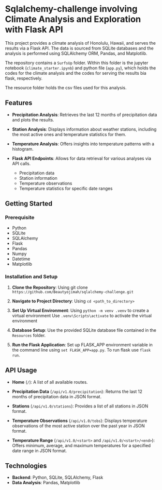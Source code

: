 # Sqlalchemy-challenge involving Climate Analysis and Exploration with Flask API

This project provides a climate analysis of Honolulu, Hawaii, and serves the results via a Flask API. The data is sourced from SQLite databases and the analysis is performed using SQLAlchemy ORM, Pandas, and Matplotlib.

The repository contains a `SurfsUp` folder. Within this folder is the jupyter notebook (`climate_starter.ipynb`) and python file (`app.py`), which holds the codes for the climate analysis and the codes for serving the results bia flask, respectively.   

The resource folder holds the csv files used for this analysis. 

## Features

- **Precipitation Analysis**: Retrieves the last 12 months of precipitation data and plots the results.

- **Station Analysis**: Displays information about weather stations, including the most active ones and temperature statistics for them.

- **Temperature Analysis**: Offers insights into temperature patterns with a histogram.

- **Flask API Endpoints**: Allows for data retrieval for various analyses via API calls.
    - Precipitation data
    - Station information
    - Temperature observations
    - Temperature statistics for specific date ranges

## Getting Started

### Prerequisite

- Python
- SQLite
- SQLAlchemy
- Flask
- Pandas
- Numpy
- Datetime
- Matplotlib

### Installation and Setup

1. **Clone the Repository**:
Using  git clone `https://github.com/Beautyojimah/sqlalchemy-challenge.git`

2. **Navigate to Project Directory**:
Using `cd <path_to_directory>`

3. **Set Up Virtual Environment**:
Using `python -m venv .venv` to create a virtual environment
Use `.venv\Scripts\activate` to activate the virtual environment 

4. **Database Setup**:
Use the provided SQLite database file contained in the `Resources` folder. 

5. **Run the Flask Application**:
Set up FLASK_APP environment variable in the command line using `set FLASK_APP=app.py`.
To run flask use `flask run`.

## API Usage

- **Home** (`/`): A list of all available routes.

- **Precipitation Data** (`/api/v1.0/precipitation`): Returns the last 12 months of precipitation data in JSON format.

- **Stations** (`/api/v1.0/stations`): Provides a list of all stations in JSON format.

- **Temperature Observations** (`/api/v1.0/tobs`): Displays temperature observations of the most active station over the past year in JSON format.

- **Temperature Range** (`/api/v1.0/<start>` and `/api/v1.0/<start>/<end>`): Offers minimum, average, and maximum temperatures for a specified date range in JSON format.

## Technologies

- **Backend**: Python, SQLite, SQLAlchemy, Flask
- **Data Analysis**: Pandas, Matplotlib







